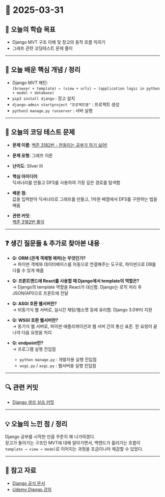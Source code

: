 # 📅 2025-03-31

## 🎯 오늘의 학습 목표
- Django MVT 구조 이해 및 장고의 동작 흐름 익히기  
- 그래프 관련 코딩테스트 문제 풀이  

---

## 🧩 오늘 배운 핵심 개념 / 정리
- Django MVT 패턴:  
  `(browser + template) ← (view + urls) ← (application logic in python + model + database)`
- `pip3 install django` : 장고 설치
- `django-admin startproject "프로젝트명"` : 프로젝트 생성
- `python3 manage.py runserver` : 서버 실행

---

## 🔢 오늘의 코딩 테스트 문제

- **문제 이름**: [백준 3182번 - 한동이는 공부가 하기 싫어!](https://www.acmicpc.net/problem/3182)  
- **문제 유형**: 그래프 이론  
- **난이도**: Silver III  
- **핵심 아이디어**:  
  딕셔너리를 만들고 DFS를 사용하여 가장 깊은 경로를 탐색함  
- **배운 점**:  
  값을 입력받아 딕셔너리로 그래프를 만들고, 1차원 배열에서 DFS를 구현하는 법을 배움  

- **관련 커밋**:  
  [백준 3182번 풀이](https://github.com/rlagycks/Codingtest-Study/commit/7b2d4fd0d2313f6b5a44e7860854d4525981b0eb)

---

## ❓ 생긴 질문들 & 추가로 찾아본 내용

- **Q: ORM (관계 객체형 매퍼)는 무엇인가?**  
  → 파이썬 객체와 데이터베이스를 자동으로 연결해주는 도구로, 파이썬으로 DB를 다룰 수 있게 해줌

- **Q: 프론트엔드에 React를 사용할 때 Django에서 template의 역할은?**  
  → Django의 template 역할을 React가 대신함. Django는 로직 처리 후 JSON(API)으로 프론트에 전달

- **Q: ASGI 호환 웹서버란?**  
  → 비동기식 웹 서버로, 실시간 채팅/웹소켓 등에 유리함. Django 3.0부터 지원

- **Q: WSGI 호환 웹서버란?**  
  → 동기식 웹 서버로, 파이썬 애플리케이션과 웹 서버 간의 통신 표준. 한 요청이 끝나야 다음 요청을 처리

- **Q: endpoint란?**  
  → 프로그램 실행 진입점  
  - `python manage.py` : 개발자용 실행 진입점  
  - `wsgi.py` / `asgi.py` : 웹서버용 실행 진입점

---

## 🔍 관련 커밋
- [Django 생성 실습 커밋](https://github.com/rlagycks/Django/tree/main/first_site)

---

## 💡 오늘의 느낀 점 / 정리
Django 공부를 시작한 만큼 꾸준히 해 나가야겠다.  
장고가 돌아가는 구조인 MVT에 대해 알아가면서, 백엔드가 흘러가는 흐름이  
`template → view → model`로 이어지는 과정을 조금이나마 체감할 수 있었다.

---

## 📎 참고 자료
- [Django 공식 문서](https://www.djangoproject.com)  
- [Udemy Django 강의](https://www.udemy.com/course/django-4-python/)
